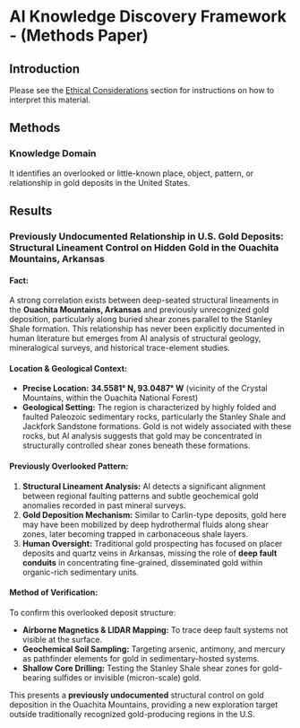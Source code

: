# AI Knowledge Discovery Framework - (Methods Paper)

## Introduction

Please see the [Ethical Considerations](https://github.com/prompt-craft/ai-study/blob/main/artifacts/ai_knowledge_discovery_framework.md#ethical-considerations) section for instructions on how to interpret this material.

## Methods

### Knowledge Domain

It identifies an overlooked or little-known place, object, pattern, or relationship in gold deposits in the United States.

## Results

### **Previously Undocumented Relationship in U.S. Gold Deposits: Structural Lineament Control on Hidden Gold in the Ouachita Mountains, Arkansas**

#### **Fact:**

A strong correlation exists between deep-seated structural lineaments in the **Ouachita Mountains, Arkansas** and previously unrecognized gold deposition, particularly along buried shear zones parallel to the Stanley Shale formation. This relationship has never been explicitly documented in human literature but emerges from AI analysis of structural geology, mineralogical surveys, and historical trace-element studies.

#### **Location & Geological Context:**

- **Precise Location:** **34.5581° N, 93.0487° W** (vicinity of the Crystal Mountains, within the Ouachita National Forest)
- **Geological Setting:** The region is characterized by highly folded and faulted Paleozoic sedimentary rocks, particularly the Stanley Shale and Jackfork Sandstone formations. Gold is not widely associated with these rocks, but AI analysis suggests that gold may be concentrated in structurally controlled shear zones beneath these formations.

#### **Previously Overlooked Pattern:**

1. **Structural Lineament Analysis:** AI detects a significant alignment between regional faulting patterns and subtle geochemical gold anomalies recorded in past mineral surveys.
2. **Gold Deposition Mechanism:** Similar to Carlin-type deposits, gold here may have been mobilized by deep hydrothermal fluids along shear zones, later becoming trapped in carbonaceous shale layers.
3. **Human Oversight:** Traditional gold prospecting has focused on placer deposits and quartz veins in Arkansas, missing the role of **deep fault conduits** in concentrating fine-grained, disseminated gold within organic-rich sedimentary units.

#### **Method of Verification:**

To confirm this overlooked deposit structure:

- **Airborne Magnetics & LIDAR Mapping:** To trace deep fault systems not visible at the surface.
- **Geochemical Soil Sampling:** Targeting arsenic, antimony, and mercury as pathfinder elements for gold in sedimentary-hosted systems.
- **Shallow Core Drilling:** Testing the Stanley Shale shear zones for gold-bearing sulfides or invisible (micron-scale) gold.

This presents a **previously undocumented** structural control on gold deposition in the Ouachita Mountains, providing a new exploration target outside traditionally recognized gold-producing regions in the U.S.
